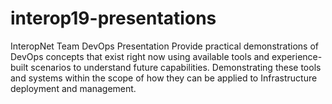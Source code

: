 # interop19-presentations
InteropNet Team DevOps Presentation
Provide practical demonstrations of DevOps concepts that exist right now using available tools and experience-built scenarios to understand future capabilities.
Demonstrating these tools and systems within the scope of how they can be applied to Infrastructure deployment and management.
